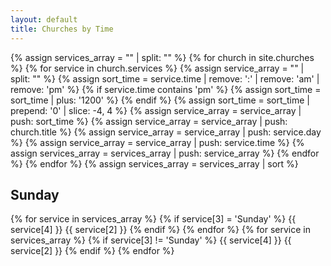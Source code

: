 ```yaml
---
layout: default
title: Churches by Time
---
```

{% assign services_array = "" | split: "" %}
{% for church in site.churches %}
  {% for service in church.services %}
      {% assign service_array = "" | split: "" %}
      {% assign sort_time = service.time | remove: ':' | remove: 'am' | remove: 'pm' %}
      {% if service.time contains 'pm' %}
        {% assign sort_time = sort_time | plus: '1200' %}
      {% endif %}
      {% assign sort_time = sort_time | prepend: '0' | slice: -4, 4 %}
      {% assign service_array = service_array | push: sort_time %}
      {% assign service_array = service_array | push: church.title %}
      {% assign service_array = service_array | push: service.day %}
      {% assign service_array = service_array | push: service.time %}
      {% assign services_array = services_array | push: service_array  %}
  {% endfor %}
{% endfor %}
{% assign services_array = services_array | sort %}
## Sunday
{% for service in services_array %}
  {% if service[3] = 'Sunday' %}
    {{ service[4] }} {{ service[2] }}
  {% endif %}
{% endfor %}
{% for service in services_array %}
  {% if service[3] != 'Sunday' %}
    {{ service[4] }} {{ service[2] }}
  {% endif %}
{% endfor %}
